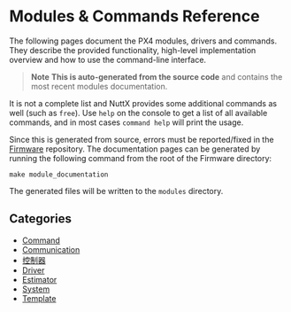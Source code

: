 # Modules & Commands Reference

The following pages document the PX4 modules, drivers and commands. They describe the provided functionality, high-level implementation overview and how to use the command-line interface.

> **Note** **This is auto-generated from the source code** and contains the most recent modules documentation.

It is not a complete list and NuttX provides some additional commands as well (such as `free`). Use `help` on the console to get a list of all available commands, and in most cases `command help` will print the usage.

Since this is generated from source, errors must be reported/fixed in the [Firmware](https://github.com/PX4/Firmware) repository. The documentation pages can be generated by running the following command from the root of the Firmware directory:

    make module_documentation
    

The generated files will be written to the `modules` directory.

## Categories

- [Command](modules_command.md)
- [Communication](modules_communication.md)
- [控制器](modules_controller.md)
- [Driver](modules_driver.md)
- [Estimator](modules_estimator.md)
- [System](modules_system.md)
- [Template](modules_template.md)